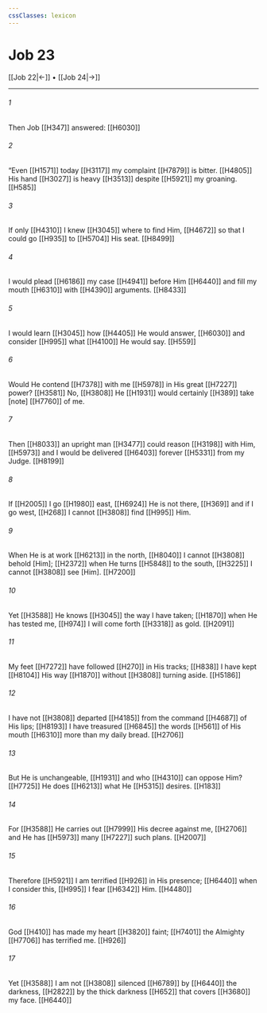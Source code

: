 ```yaml
---
cssClasses: lexicon
---
```


# Job 23

[[Job 22|←]] • [[Job 24|→]]

---

###### 1
Then Job [[H347]] answered: [[H6030]]

###### 2
“Even [[H1571]] today [[H3117]] my complaint [[H7879]] is bitter. [[H4805]] His hand [[H3027]] is heavy [[H3513]] despite [[H5921]] my groaning. [[H585]]

###### 3
If only [[H4310]] I knew [[H3045]] where to find Him, [[H4672]] so that I could go [[H935]] to [[H5704]] His seat. [[H8499]]

###### 4
I would plead [[H6186]] my case [[H4941]] before Him [[H6440]] and fill my mouth [[H6310]] with [[H4390]] arguments. [[H8433]]

###### 5
I would learn [[H3045]] how [[H4405]] He would answer, [[H6030]] and consider [[H995]] what [[H4100]] He would say. [[H559]]

###### 6
Would He contend [[H7378]] with me [[H5978]] in His great [[H7227]] power? [[H3581]] No, [[H3808]] He [[H1931]] would certainly [[H389]] take [note] [[H7760]] of me. 

###### 7
Then [[H8033]] an upright man [[H3477]] could reason [[H3198]] with Him, [[H5973]] and I would be delivered [[H6403]] forever [[H5331]] from my Judge. [[H8199]]

###### 8
If [[H2005]] I go [[H1980]] east, [[H6924]] He is not there, [[H369]] and if I go west, [[H268]] I cannot [[H3808]] find [[H995]] Him. 

###### 9
When He is at work [[H6213]] in the north, [[H8040]] I cannot [[H3808]] behold [Him]; [[H2372]] when He turns [[H5848]] to the south, [[H3225]] I cannot [[H3808]] see [Him]. [[H7200]]

###### 10
Yet [[H3588]] He knows [[H3045]] the way I have taken; [[H1870]] when He has tested me, [[H974]] I will come forth [[H3318]] as gold. [[H2091]]

###### 11
My feet [[H7272]] have followed [[H270]] in His tracks; [[H838]] I have kept [[H8104]] His way [[H1870]] without [[H3808]] turning aside. [[H5186]]

###### 12
I have not [[H3808]] departed [[H4185]] from the command [[H4687]] of His lips; [[H8193]] I have treasured [[H6845]] the words [[H561]] of His mouth [[H6310]] more than my daily bread. [[H2706]]

###### 13
But He is unchangeable, [[H1931]] and who [[H4310]] can oppose Him? [[H7725]] He does [[H6213]] what He [[H5315]] desires. [[H183]]

###### 14
For [[H3588]] He carries out [[H7999]] His decree against me, [[H2706]] and He has [[H5973]] many [[H7227]] such plans. [[H2007]]

###### 15
Therefore [[H5921]] I am terrified [[H926]] in His presence; [[H6440]] when I consider this, [[H995]] I fear [[H6342]] Him. [[H4480]]

###### 16
God [[H410]] has made my heart [[H3820]] faint; [[H7401]] the Almighty [[H7706]] has terrified me. [[H926]]

###### 17
Yet [[H3588]] I am not [[H3808]] silenced [[H6789]] by [[H6440]] the darkness, [[H2822]] by the thick darkness [[H652]] that covers [[H3680]] my face. [[H6440]]

